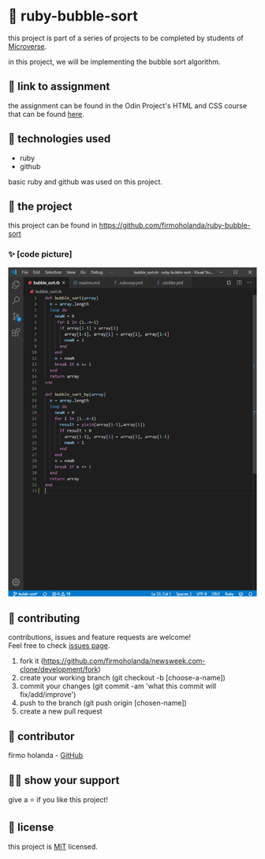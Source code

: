 # 📃 ruby-bubble-sort

this project is part of a series of projects to be completed by students of [Microverse](https://www.microverse.org/ 'The Global School for Remote Software Developers!').

in this project, we will be implementing the bubble sort algorithm.



## 🔗 link to assignment

the assignment can be found in the Odin Project's HTML and CSS course that can be found [here](https://www.theodinproject.com/courses/ruby-programming/lessons/advanced-building-blocks).



## 📡 technologies used

- ruby
- github

basic ruby and github was used on this project.



## 🚀 the project

this project can be found in https://github.com/firmoholanda/ruby-bubble-sort

### ✨ [code picture]

<a href="https://github.com/firmoholanda/ruby-bubble-sort/blob/buble-sort/img/ruby-bubble-sort.png" target="_blank">
    <img alt="page animation" src="https://github.com/firmoholanda/ruby-bubble-sort/blob/buble-sort/img/ruby-bubble-sort.png"/>
</a>



## 🤝 contributing

contributions, issues and feature requests are welcome!<br/>Feel free to check [issues page](https://github.com/firmoholanda/newsweek.com-clone/development/issues).

1. fork it (https://github.com/firmoholanda/newsweek.com-clone/development/fork)
2. create your working branch (git checkout -b [choose-a-name])
3. commit your changes (git commit -am 'what this commit will fix/add/improve')
4. push to the branch (git push origin [chosen-name])
5. create a new pull request



## 🤖 contributor

firmo holanda - [GitHub](https://github.com/firmoholanda)



## 🙋‍♂ show your support

give a ⭐️ if you like this project!



## 📝 license

this project is [MIT](https://github.com/firmoholanda/newsweek.com-clone/development/blob/development/license.txt) licensed.
